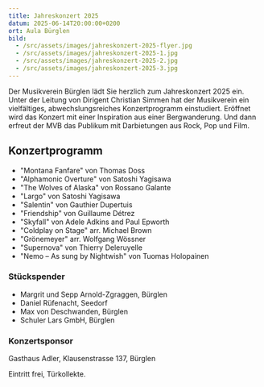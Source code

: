 ```yaml
---
title: Jahreskonzert 2025
datum: 2025-06-14T20:00:00+0200
ort: Aula Bürglen
bild:
  - /src/assets/images/jahreskonzert-2025-flyer.jpg
  - /src/assets/images/jahreskonzert-2025-1.jpg
  - /src/assets/images/jahreskonzert-2025-2.jpg
  - /src/assets/images/jahreskonzert-2025-3.jpg
---
```


Der Musikverein Bürglen lädt Sie herzlich zum Jahreskonzert 2025 ein.
Unter der Leitung von Dirigent Christian Simmen hat der Musikverein ein vielfältiges, abwechslungsreiches Konzertprogramm einstudiert.
Eröffnet wird das Konzert mit einer Inspiration aus einer Bergwanderung.
Und dann erfreut der MVB das Publikum mit Darbietungen aus Rock, Pop und Film.

## Konzertprogramm

- "Montana Fanfare" von Thomas Doss
- "Alphamonic Overture" von Satoshi Yagisawa
- "The Wolves of Alaska" von Rossano Galante
- "Largo" von Satoshi Yagisawa
- "Salentin" von Gauthier Dupertuis
- "Friendship" von Guillaume Détrez
- "Skyfall" von Adele Adkins and Paul Epworth
- "Coldplay on Stage" arr. Michael Brown
- "Grönemeyer" arr. Wolfgang Wössner
- "Supernova" von Thierry Deleruyelle
- "Nemo – As sung by Nightwish" von Tuomas Holopainen

### Stückspender

- Margrit und Sepp Arnold-Zgraggen, Bürglen
- Daniel Rüfenacht, Seedorf
- Max von Deschwanden, Bürglen
- Schuler Lars GmbH, Bürglen

### Konzertsponsor

Gasthaus Adler, Klausenstrasse 137, Bürglen

Eintritt frei, Türkollekte.
